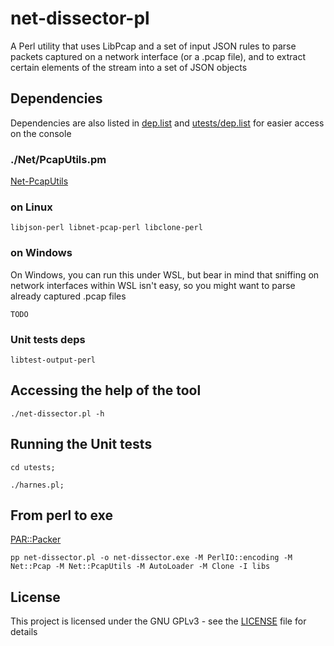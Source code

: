 # net-dissector-pl
A Perl utility that uses LibPcap and a set of input JSON rules to parse packets captured on a network interface (or a .pcap file), and to extract certain elements of the stream into a set of JSON objects

## Dependencies
Dependencies are also listed in [dep.list](dep.list) and [utests/dep.list](utests/dep.list) for easier access on the console

### ./Net/PcapUtils.pm
[Net-PcapUtils](http://search.cpan.org/dist/Net-PcapUtils/PcapUtils.pm)

### on Linux
```
libjson-perl libnet-pcap-perl libclone-perl
```

### on Windows
On Windows, you can run this under WSL, but bear in mind that sniffing on network interfaces within WSL isn't easy, so you might want to parse already captured .pcap files

```
TODO
```

### Unit tests deps
```
libtest-output-perl
```

## Accessing the help of the tool
```
./net-dissector.pl -h
```

## Running the Unit tests
```
cd utests;

./harnes.pl;
```

## From perl to exe
[PAR::Packer](https://metacpan.org/pod/PAR::Packer)
 
```
pp net-dissector.pl -o net-dissector.exe -M PerlIO::encoding -M Net::Pcap -M Net::PcapUtils -M AutoLoader -M Clone -I libs
```

## License

This project is licensed under the GNU GPLv3 - see the [LICENSE](LICENSE) file for details
